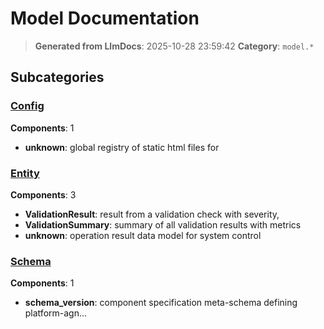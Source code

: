 # Model Documentation

> **Generated from LlmDocs**: 2025-10-28 23:59:42
> **Category**: `model.*`

## Subcategories

### [Config](config.md)

**Components**: 1

- **unknown**: global registry of static html files for

### [Entity](entity.md)

**Components**: 3

- **ValidationResult**: result from a validation check with severity,
- **ValidationSummary**: summary of all validation results with metrics
- **unknown**: operation result data model for system control

### [Schema](schema.md)

**Components**: 1

- **schema_version**: component specification meta-schema defining platform-agn...

